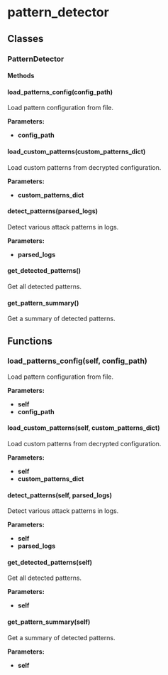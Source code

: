# pattern_detector

## Classes

### PatternDetector

#### Methods

#### load_patterns_config(config_path)

Load pattern configuration from file.

**Parameters:**

- **config_path**

#### load_custom_patterns(custom_patterns_dict)

Load custom patterns from decrypted configuration.

**Parameters:**

- **custom_patterns_dict**

#### detect_patterns(parsed_logs)

Detect various attack patterns in logs.

**Parameters:**

- **parsed_logs**

#### get_detected_patterns()

Get all detected patterns.

#### get_pattern_summary()

Get a summary of detected patterns.

## Functions

### load_patterns_config(self, config_path)

Load pattern configuration from file.

**Parameters:**

- **self**
- **config_path**

#### load_custom_patterns(self, custom_patterns_dict)

Load custom patterns from decrypted configuration.

**Parameters:**

- **self**
- **custom_patterns_dict**

#### detect_patterns(self, parsed_logs)

Detect various attack patterns in logs.

**Parameters:**

- **self**
- **parsed_logs**

#### get_detected_patterns(self)

Get all detected patterns.

**Parameters:**

- **self**

#### get_pattern_summary(self)

Get a summary of detected patterns.

**Parameters:**

- **self**
